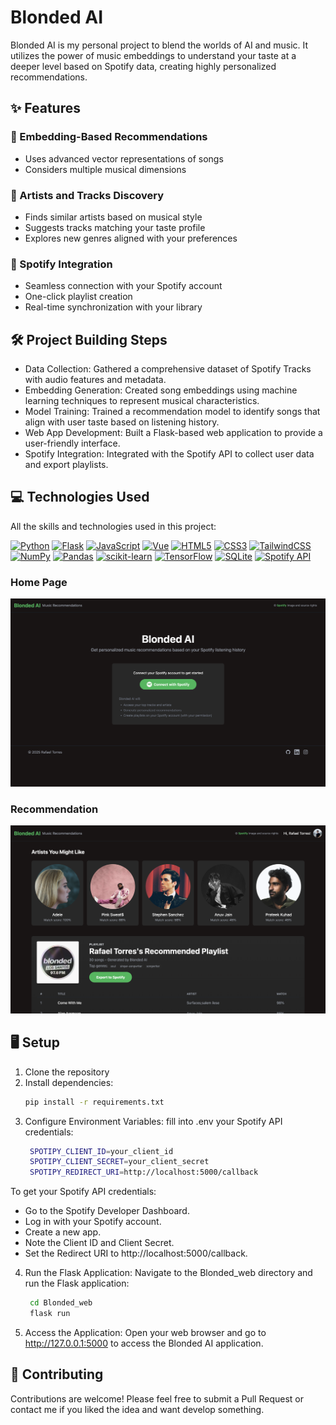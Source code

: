 #  Blonded AI
Blonded AI is my personal project to blend the worlds of AI and music. It utilizes the power of music embeddings to understand your taste at a deeper level based on Spotify data, creating highly personalized recommendations.

## ✨ Features
### 🎯 Embedding-Based Recommendations
- Uses advanced vector representations of songs
- Considers multiple musical dimensions
### 🎸 Artists and Tracks Discovery
- Finds similar artists based on musical style
- Suggests tracks matching your taste profile
- Explores new genres aligned with your preferences
### 🎵 Spotify Integration
- Seamless connection with your Spotify account
- One-click playlist creation
- Real-time synchronization with your library

## 🛠️ Project Building Steps
- Data Collection: Gathered a comprehensive dataset of Spotify Tracks with audio features and metadata.
- Embedding Generation: Created song embeddings using machine learning techniques to represent musical characteristics.
- Model Training: Trained a recommendation model to identify songs that align with user taste based on listening history.
- Web App Development: Built a Flask-based web application to provide a user-friendly interface.
- Spotify Integration: Integrated with the Spotify API to collect user data and export playlists.

## 💻 Technologies Used
All the skills and technologies used in this project:

<p align="left">
<a href="https://www.python.org/" target="_blank" rel="noreferrer"><img src="https://cdn.jsdelivr.net/gh/devicons/devicon/icons/python/python-original.svg" width="36" height="36" alt="Python" /></a>
<a href="https://flask.palletsprojects.com/" target="_blank" rel="noreferrer"><img src="https://cdn.jsdelivr.net/gh/devicons/devicon/icons/flask/flask-original.svg" width="36" height="36" alt="Flask" /></a>
<a href="https://developer.mozilla.org/en-US/docs/Web/JavaScript" target="_blank" rel="noreferrer"><img src="https://cdn.jsdelivr.net/gh/devicons/devicon/icons/javascript/javascript-original.svg" width="36" height="36" alt="JavaScript" /></a>
<a href="https://vuejs.org/" target="_blank" rel="noreferrer"><img src="https://cdn.jsdelivr.net/gh/devicons/devicon/icons/vuejs/vuejs-original.svg" width="36" height="36" alt="Vue" /></a>
<a href="https://developer.mozilla.org/en-US/docs/Glossary/HTML5" target="_blank" rel="noreferrer"><img src="https://cdn.jsdelivr.net/gh/devicons/devicon/icons/html5/html5-original.svg" width="36" height="36" alt="HTML5" /></a>
<a href="https://www.w3.org/TR/CSS/#css" target="_blank" rel="noreferrer"><img src="https://cdn.jsdelivr.net/gh/devicons/devicon/icons/css3/css3-original.svg" width="36" height="36" alt="CSS3" /></a>
<a href="https://tailwindcss.com/" target="_blank" rel="noreferrer"><img src="https://raw.githubusercontent.com/danielcranney/readme-generator/main/public/icons/skills/tailwindcss-colored.svg" width="36" height="36" alt="TailwindCSS" /></a>
<a href="https://numpy.org/" target="_blank" rel="noreferrer"><img src="https://cdn.jsdelivr.net/gh/devicons/devicon/icons/numpy/numpy-original.svg" width="36" height="36" alt="NumPy" /></a>
<a href="https://pandas.pydata.org/" target="_blank" rel="noreferrer"><img src="https://cdn.jsdelivr.net/gh/devicons/devicon/icons/pandas/pandas-original.svg" width="36" height="36" alt="Pandas" /></a>
<a href="https://scikit-learn.org/" target="_blank" rel="noreferrer"><img src="https://upload.wikimedia.org/wikipedia/commons/0/05/Scikit_learn_logo_small.svg" width="36" height="36" alt="scikit-learn" /></a>
<a href="https://www.tensorflow.org/" target="_blank" rel="noreferrer"><img src="https://cdn.jsdelivr.net/gh/devicons/devicon/icons/tensorflow/tensorflow-original.svg" width="36" height="36" alt="TensorFlow" /></a>
<a href="https://www.sqlite.org/" target="_blank" rel="noreferrer"><img src="https://cdn.jsdelivr.net/gh/devicons/devicon/icons/sqlite/sqlite-original.svg" width="36" height="36" alt="SQLite" /></a>
<a href="https://developer.spotify.com/" target="_blank" rel="noreferrer"><img src="https://www.vectorlogo.zone/logos/spotify/spotify-icon.svg" width="36" height="36" alt="Spotify API" /></a>
</p>

### Home Page
![Home Page](/Blonded_web/static/img/Blonded01.png)

### Recommendation
![Home Page](/Blonded_web/static/img/Blonded0.2.png)

## 🖥️  Setup

1. Clone the repository
2. Install dependencies:
   ```bash
   pip install -r requirements.txt
3. Configure Environment Variables:
fill into .env your Spotify API credentials:
   ```bash
    SPOTIPY_CLIENT_ID=your_client_id
    SPOTIPY_CLIENT_SECRET=your_client_secret
    SPOTIPY_REDIRECT_URI=http://localhost:5000/callback
To get your Spotify API credentials:
- Go to the Spotify Developer Dashboard.
- Log in with your Spotify account.
- Create a new app.
- Note the Client ID and Client Secret.
- Set the Redirect URI to http://localhost:5000/callback.
4. Run the Flask Application:
Navigate to the Blonded_web directory and run the Flask application:
   ```bash
    cd Blonded_web
    flask run
5. Access the Application:
Open your web browser and go to http://127.0.0.1:5000 to access the Blonded AI application.

## 🤝 Contributing
Contributions are welcome! Please feel free to submit a Pull Request or contact me if you liked the idea and want develop something.
